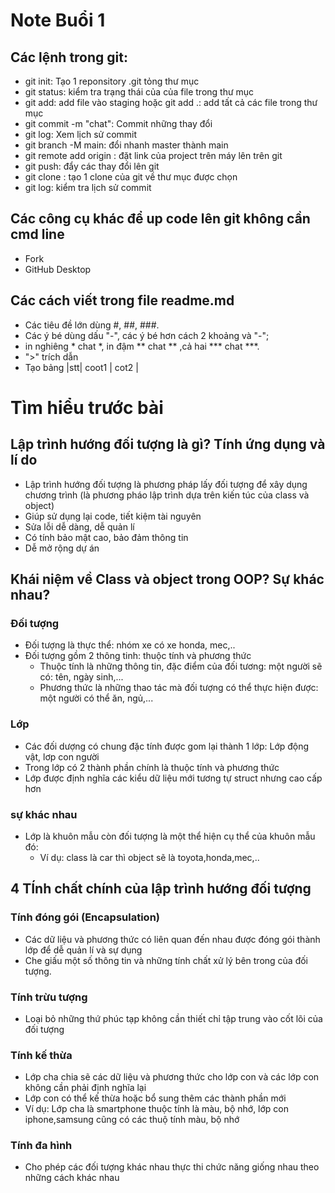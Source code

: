# Note Buổi 1 
## Các lệnh trong git:
- git init: Tạo 1 reponsitory .git tỏng thư mục
- git status: kiểm tra trạng thái của của file trong thư mục
- git add<file>: add file vào staging hoặc git add .: add tất cả các file trong thư mục
- git commit -m "chat": Commit những thay đổi 
- git log: Xem lịch sử commit
- git branch -M main: đổi nhanh master thành main
- git remote add origin <link>: đặt link của project trên máy lên trên git
- git push: đẩy các thay đổi lên git
- git clone <link git>: tạo 1 clone của git về thư mục được chọn
- git log: kiểm tra lịch sử commit
## Các công cụ khác để up code lên git  không cần cmd line
- Fork
- GitHub Desktop
## Các cách viết trong file readme.md
- Các tiêu đề lớn dùng #, ##, ###.
- Các ý bé dùng dấu "-", các ý bé hơn cách 2 khoảng và "-";
- in nghiêng * chat *, in đậm ** chat ** ,cả hai *** chat ***.
- ">" trích dẫn
- Tạo bảng |stt| coot1 | cot2 |
# Tìm hiểu trước bài
## Lập trình hướng đối tượng là gì? Tính ứng dụng và lí do
- Lập trình hướng đối tượng là phương pháp lấy đối tượng để xây dụng chương trình
(là phương pháo lập trình dựa trên kiến túc của class và object)
- Giúp sử dụng lại code, tiết kiệm tài nguyên
- Sửa lỗi dễ dàng, dễ quản lí
- Có tính bảo mật cao, bảo đảm thông tin
- Dễ mở rộng dự án
## Khái niệm về Class và object trong OOP? Sự khác nhau?
### Đối tượng
- Đối tượng là thực thể: nhóm xe có xe honda, mec,..
- Đối tượng gồm 2 thông tinh: thuộc tính và phương thức
  + Thuộc tính là những thông tin, đặc điểm của đối tương: một người sẽ có: tên, ngày sinh,...
  + Phương thức là những thao tác mà đối tượng có thể thực hiện được: một người có thể ăn, ngủ,...
### Lớp
- Các đối dượng có chung đặc tính được gom lại thành 1 lớp: Lớp động vật, lơp con người
- Trong lớp có 2 thành phần chính là thuộc tính và phương thức
- Lớp được định nghĩa các kiểu dữ liệu mới tương tự struct nhưng cao cấp hơn
### sự khác nhau
- Lớp là khuôn mẫu còn đối tượng là một thể hiện cụ thể của khuôn mẫu đó:
  + Ví dụ: class là car thì object sẽ là toyota,honda,mec,..
## 4 TÍnh chất chính của lập trình hướng đối tượng
### Tính đóng gói (Encapsulation)
- Các dữ liệu và phương thức có liên quan đến nhau được đóng gói thành lớp để dễ quản lí và sự dụng
- Che giấu một số thông tin và những tính chất xử lý bên trong của đối tượng.
### Tính trừu tượng
- Loại bỏ những thứ phúc tạp không cần thiết chỉ tập trung vào cốt lõi của đối tượng
### Tính kế thừa
- Lớp cha chia sẽ các dữ liệu và phương thức cho lớp con và các lớp con không cần phải định nghĩa lại 
- Lớp con có thể kế thừa hoặc bổ sung thêm các thành phần mới
- Ví dụ: Lớp cha là smartphone thuộc tính là màu, bộ nhớ, lớp con iphone,samsung cũng có các thuộ tính màu, bộ nhớ
### Tính đa hình
- Cho phép các đối tượng khác nhau thực thi chức năng giống nhau theo những cách khác nhau